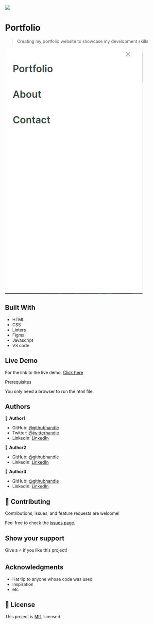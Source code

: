 ![](https://img.shields.io/badge/Microverse-blueviolet)

# Portfolio

> Creating my portfolio website to showcase my development skills

![screenshot](./mobilepop.png)



## Built With

- HTML
- CSS
- Linters
- Figma
- Javascript
- VS code

## Live Demo

For the link to the live demo, [Click here](https://ilynette.github.io/my-portfolio//)

Prerequisites

You only need a browser to run the html file.



## Authors

👤 **Author1**

- GitHub: [@githubhandle](https://github.com/iLynette)
- Twitter: [@twitterhandle](https://twitter.com/acholah_lynette)
- LinkedIn: [LinkedIn](https://www.linkedin.com/in/lynette-acholah/)

👤 **Author2**

- GitHub: [@githubhandle](https://github.com/i-max-xi)
- LinkedIn: [LinkedIn](https://www.linkedin.com/in/appiah-maxwell-0212b41a1/)

👤 **Author3**
- GitHub: [@githubhandle](https://github.com/levy002)
- LinkedIn: [LinkedIn](https://www.linkedin.com/in/levy-ukwishaka-405391223)


## 🤝 Contributing

Contributions, issues, and feature requests are welcome!

Feel free to check the [issues page](../../issues/).

## Show your support

Give a ⭐️ if you like this project!

## Acknowledgments

- Hat tip to anyone whose code was used
- Inspiration
- etc

## 📝 License

This project is [MIT](./MIT.md) licensed.
